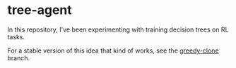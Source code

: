 # tree-agent

In this repository, I've been experimenting with training decision trees on RL tasks.

For a stable version of this idea that kind of works, see the [greedy-clone](https://github.com/unixpickle/treeagent/tree/greedy-clone) branch.
